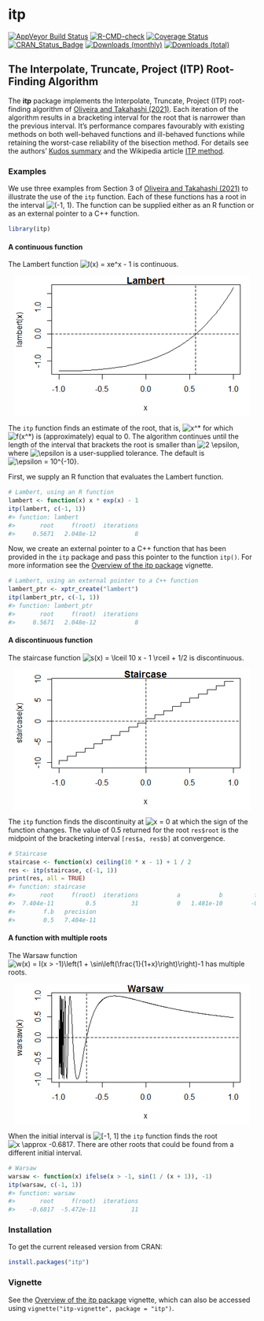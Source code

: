 
<!-- README.md is generated from README.Rmd. Please edit that file -->

# itp

[![AppVeyor Build
Status](https://ci.appveyor.com/api/projects/status/github/paulnorthrop/itp?branch=main&svg=true)](https://ci.appveyor.com/project/paulnorthrop/itp)
[![R-CMD-check](https://github.com/paulnorthrop/itp/workflows/R-CMD-check/badge.svg)](https://github.com/paulnorthrop/itp/actions)
[![Coverage
Status](https://codecov.io/github/paulnorthrop/itp/coverage.svg?branch=main)](https://codecov.io/github/paulnorthrop/itp?branch=main)
[![CRAN_Status_Badge](https://www.r-pkg.org/badges/version/itp)](https://cran.r-project.org/package=itp)
[![Downloads
(monthly)](https://cranlogs.r-pkg.org/badges/itp?color=brightgreen)](https://cran.r-project.org/package=itp)
[![Downloads
(total)](https://cranlogs.r-pkg.org/badges/grand-total/itp?color=brightgreen)](https://cran.r-project.org/package=itp)

## The Interpolate, Truncate, Project (ITP) Root-Finding Algorithm

The **itp** package implements the Interpolate, Truncate, Project (ITP)
root-finding algorithm of [Oliveira and Takahashi
(2021)](https://doi.org/10.1145/3423597). Each iteration of the
algorithm results in a bracketing interval for the root that is narrower
than the previous interval. It’s performance compares favourably with
existing methods on both well-behaved functions and ill-behaved
functions while retaining the worst-case reliability of the bisection
method. For details see the authors’ [Kudos
summary](https://www.growkudos.com/publications/10.1145%25252F3423597/reader)
and the Wikipedia article [ITP
method](https://en.wikipedia.org/wiki/ITP_method).

### Examples

We use three examples from Section 3 of [Oliveira and Takahashi
(2021)](https://doi.org/10.1145/3423597) to illustrate the use of the
`itp` function. Each of these functions has a root in the interval
![(-1, 1)](https://latex.codecogs.com/png.image?%5Cdpi%7B110%7D&space;%5Cbg_white&space;%28-1%2C%201%29 "(-1, 1)").
The function can be supplied either as an R function or as an external
pointer to a C++ function.

``` r
library(itp)
```

#### A continuous function

The Lambert function
![l(x) = xe^x - 1](https://latex.codecogs.com/png.image?%5Cdpi%7B110%7D&space;%5Cbg_white&space;l%28x%29%20%3D%20xe%5Ex%20-%201 "l(x) = xe^x - 1")
is continuous.

<img src="man/figures/README-lambert-1.png" style="display: block; margin: auto;" />

The `itp` function finds an estimate of the root, that is,
![x^\*](https://latex.codecogs.com/png.image?%5Cdpi%7B110%7D&space;%5Cbg_white&space;x%5E%2A "x^*")
for which
![f(x^\*)](https://latex.codecogs.com/png.image?%5Cdpi%7B110%7D&space;%5Cbg_white&space;f%28x%5E%2A%29 "f(x^*)")
is (approximately) equal to 0. The algorithm continues until the length
of the interval that brackets the root is smaller than
![2 \\epsilon](https://latex.codecogs.com/png.image?%5Cdpi%7B110%7D&space;%5Cbg_white&space;2%20%5Cepsilon "2 \epsilon"),
where
![\\epsilon](https://latex.codecogs.com/png.image?%5Cdpi%7B110%7D&space;%5Cbg_white&space;%5Cepsilon "\epsilon")
is a user-supplied tolerance. The default is
![\\epsilon = 10^{-10}](https://latex.codecogs.com/png.image?%5Cdpi%7B110%7D&space;%5Cbg_white&space;%5Cepsilon%20%3D%2010%5E%7B-10%7D "\epsilon = 10^{-10}").

First, we supply an R function that evaluates the Lambert function.

``` r
# Lambert, using an R function
lambert <- function(x) x * exp(x) - 1
itp(lambert, c(-1, 1))
#> function: lambert 
#>       root     f(root)  iterations  
#>     0.5671   2.048e-12           8
```

Now, we create an external pointer to a C++ function that has been
provided in the `itp` package and pass this pointer to the function
`itp()`. For more information see the [Overview of the itp
package](https://paulnorthrop.github.io/itp/articles/itp-vignette.html)
vignette.

``` r
# Lambert, using an external pointer to a C++ function
lambert_ptr <- xptr_create("lambert")
itp(lambert_ptr, c(-1, 1))
#> function: lambert_ptr 
#>       root     f(root)  iterations  
#>     0.5671   2.048e-12           8
```

#### A discontinuous function

The staircase function
![s(x) = \\lceil 10 x - 1 \\rceil + 1/2](https://latex.codecogs.com/png.image?%5Cdpi%7B110%7D&space;%5Cbg_white&space;s%28x%29%20%3D%20%5Clceil%2010%20x%20-%201%20%5Crceil%20%2B%201%2F2 "s(x) = \lceil 10 x - 1 \rceil + 1/2")
is discontinuous.

<img src="man/figures/README-staircase-1.png" style="display: block; margin: auto;" />

The `itp` function finds the discontinuity at
![x = 0](https://latex.codecogs.com/png.image?%5Cdpi%7B110%7D&space;%5Cbg_white&space;x%20%3D%200 "x = 0")
at which the sign of the function changes. The value of 0.5 returned for
the root `res$root` is the midpoint of the bracketing interval
`[res$a, res$b]` at convergence.

``` r
# Staircase
staircase <- function(x) ceiling(10 * x - 1) + 1 / 2
res <- itp(staircase, c(-1, 1))
print(res, all = TRUE)
#> function: staircase 
#>       root     f(root)  iterations           a           b         f.a  
#>  7.404e-11         0.5          31           0   1.481e-10        -0.5  
#>        f.b   precision  
#>        0.5   7.404e-11
```

#### A function with multiple roots

The Warsaw function
![w(x) = I(x > -1)\\left(1 + \\sin\\left(\\frac{1}{1+x}\\right)\\right)-1](https://latex.codecogs.com/png.image?%5Cdpi%7B110%7D&space;%5Cbg_white&space;w%28x%29%20%3D%20I%28x%20%3E%20-1%29%5Cleft%281%20%2B%20%5Csin%5Cleft%28%5Cfrac%7B1%7D%7B1%2Bx%7D%5Cright%29%5Cright%29-1 "w(x) = I(x > -1)\left(1 + \sin\left(\frac{1}{1+x}\right)\right)-1")
has multiple roots.

<img src="man/figures/README-warsaw-1.png" style="display: block; margin: auto;" />

When the initial interval is
![\[-1, 1\]](https://latex.codecogs.com/png.image?%5Cdpi%7B110%7D&space;%5Cbg_white&space;%5B-1%2C%201%5D "[-1, 1]")
the `itp` function finds the root
![x \\approx -0.6817](https://latex.codecogs.com/png.image?%5Cdpi%7B110%7D&space;%5Cbg_white&space;x%20%5Capprox%20-0.6817 "x \approx -0.6817").
There are other roots that could be found from a different initial
interval.

``` r
# Warsaw
warsaw <- function(x) ifelse(x > -1, sin(1 / (x + 1)), -1)
itp(warsaw, c(-1, 1))
#> function: warsaw 
#>       root     f(root)  iterations  
#>    -0.6817  -5.472e-11          11
```

### Installation

To get the current released version from CRAN:

``` r
install.packages("itp")
```

### Vignette

See the [Overview of the itp
package](https://paulnorthrop.github.io/itp/articles/itp-vignette.html)
vignette, which can also be accessed using
`vignette("itp-vignette", package = "itp")`.

